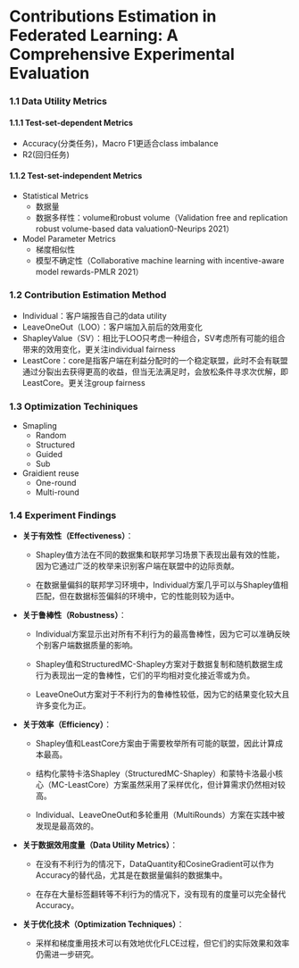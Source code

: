 # Contributions Estimation in Federated Learning: A Comprehensive Experimental Evaluation



### 1.1 Data Utility Metrics

#### 1.1.1 Test-set-dependent Metrics

- Accuracy(分类任务)，Macro F1更适合class imbalance
- R2(回归任务)

#### 1.1.2 Test-set-independent Metrics

- Statistical Metrics
  - 数据量
  - 数据多样性：volume和robust volume（Validation free and replication robust volume-based data valuation0-Neurips 2021）
- Model Parameter Metrics
  - 梯度相似性
  - 模型不确定性（Collaborative machine learning with incentive-aware model rewards-PMLR 2021）

### 1.2 Contribution Estimation Method

- Individual：客户端报告自己的data utility
- LeaveOneOut（LOO）：客户端加入前后的效用变化
- ShapleyValue（SV）：相比于LOO只考虑一种组合，SV考虑所有可能的组合带来的效用变化，更关注individual fairness
- LeastCore：core是指客户端在利益分配时的一个稳定联盟，此时不会有联盟通过分裂出去获得更高的收益，但当无法满足时，会放松条件寻求次优解，即LeastCore。更关注group fairness

### 1.3 Optimization Techiniques

- Smapling
  - Random
  - Structured
  - Guided
  - Sub
- Graidient reuse
  - One-round
  - Multi-round

### 1.4 Experiment Findings

- **关于有效性（Effectiveness）**：

  - Shapley值方法在不同的数据集和联邦学习场景下表现出最有效的性能，因为它通过广泛的枚举来识别客户端在联盟中的边际贡献。

  - 在数据量偏斜的联邦学习环境中，Individual方案几乎可以与Shapley值相匹配，但在数据标签偏斜的环境中，它的性能则较为适中。

- **关于鲁棒性（Robustness）**：

  - Individual方案显示出对所有不利行为的最高鲁棒性，因为它可以准确反映个别客户端数据质量的影响。

  - Shapley值和StructuredMC-Shapley方案对于数据复制和随机数据生成行为表现出一定的鲁棒性，它们的平均相对变化接近零或为负。

  - LeaveOneOut方案对于不利行为的鲁棒性较低，因为它的结果变化较大且许多变化为正。

- **关于效率（Efficiency）**：

  - Shapley值和LeastCore方案由于需要枚举所有可能的联盟，因此计算成本最高。

  - 结构化蒙特卡洛Shapley（StructuredMC-Shapley）和蒙特卡洛最小核心（MC-LeastCore）方案虽然采用了采样优化，但计算需求仍然相对较高。

  - Individual、LeaveOneOut和多轮重用（MultiRounds）方案在实践中被发现是最高效的。

- **关于数据效用度量（Data Utility Metrics）**：

  - 在没有不利行为的情况下，DataQuantity和CosineGradient可以作为Accuracy的替代品，尤其是在数据量偏斜的数据集中。

  - 在存在大量标签翻转等不利行为的情况下，没有现有的度量可以完全替代Accuracy。

- **关于优化技术（Optimization Techniques）**：
  - 采样和梯度重用技术可以有效地优化FLCE过程，但它们的实际效果和效率仍需进一步研究。

